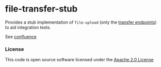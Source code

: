 # file-transfer-stub

Provides a stub implementation of `file-upload` (only the [transfer endpoints](https://confluence.tools.tax.service.gov.uk/display/PLATOPS/file-transfer-stub)) to aid integration tests.

See [confluence](https://confluence.tools.tax.service.gov.uk/display/PLATOPS/file-transfer-stub)

### License

This code is open source software licensed under the [Apache 2.0 License]("http://www.apache.org/licenses/LICENSE-2.0.html")
